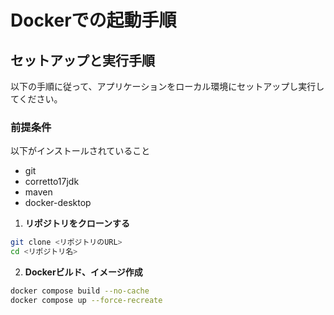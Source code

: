 # Dockerでの起動手順
## セットアップと実行手順

以下の手順に従って、アプリケーションをローカル環境にセットアップし実行してください。

### 前提条件
以下がインストールされていること

- git
- corretto17jdk
- maven
- docker-desktop

1. **リポジトリをクローンする**
```bash
git clone <リポジトリのURL>
cd <リポジトリ名>
```

2. **Dockerビルド、イメージ作成**
```bash
docker compose build --no-cache
docker compose up --force-recreate
```